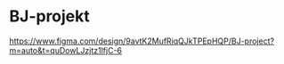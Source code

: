# BJ-projekt

https://www.figma.com/design/9avtK2MufRiqQJkTPEpHQP/BJ-project?m=auto&t=quDowLJzjtz1lfjC-6
